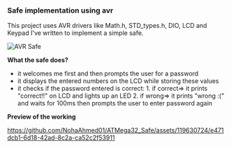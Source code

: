 ### Safe implementation using avr
This project uses AVR drivers like Math.h, STD_types.h, DIO, LCD and Keypad I've written to implement a simple safe.

![AVR Safe](https://github.com/NohaAhmed01/ATMega32_Safe/assets/119630724/e84d658b-eb01-48e1-b10e-4ca847d90106)

**What the safe does?**

- it welcomes me first and then prompts the user for a password
- it displays the entered numbers on the LCD while storing these values
- it checks if the password entered is correct:
               1. if correct=> it prints "correct!!" on LCD and lights up an LED
               2. if wrong=> it prints "wrong :(" and waits for 100ms then prompts the user to enter password again
  
**Preview of the working**


https://github.com/NohaAhmed01/ATMega32_Safe/assets/119630724/e471dcb1-6d18-42ad-8c2a-ca52c2f53911

